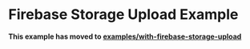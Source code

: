 # Firebase Storage Upload Example

**This example has moved to [examples/with-firebase-storage-upload](https://github.com/expo/examples/tree/master/with-firebase-storage-upload)**
